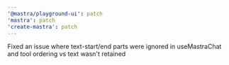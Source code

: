 ```yaml
---
'@mastra/playground-ui': patch
'mastra': patch
'create-mastra': patch
---
```


Fixed an issue where text-start/end parts were ignored in useMastraChat and tool ordering vs text wasn't retained
